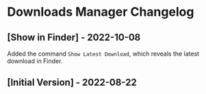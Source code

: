 # Downloads Manager Changelog

## [Show in Finder] - 2022-10-08

Added the command `Show Latest Download`, which reveals the latest download in Finder.

## [Initial Version] - 2022-08-22
